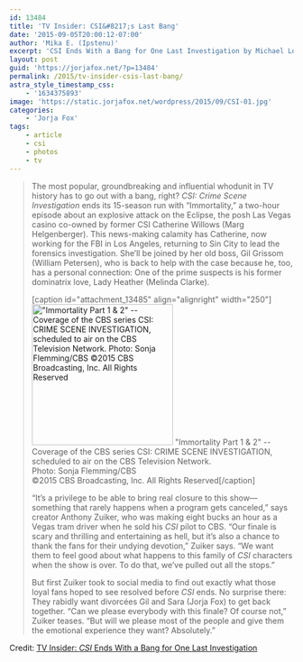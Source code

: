 ```yaml
---
id: 13484
title: 'TV Insider: CSI&#8217;s Last Bang'
date: '2015-09-05T20:00:12-07:00'
author: 'Mika E. (Ipstenu)'
excerpt: 'CSI Ends With a Bang for One Last Investigation by Michael Logan'
layout: post
guid: 'https://jorjafox.net/?p=13484'
permalink: /2015/tv-insider-csis-last-bang/
astra_style_timestamp_css:
    - '1634375893'
image: 'https://static.jorjafox.net/wordpress/2015/09/CSI-01.jpg'
categories:
    - 'Jorja Fox'
tags:
    - article
    - csi
    - photos
    - tv
---
```


<blockquote>The most popular, groundbreaking and influential whodunit in TV history has to go out with a bang, right? <em>CSI: Crime Scene Investigation</em> ends its 15-season run with “Immortality,” a two-hour episode about an explosive attack on the Eclipse, the posh Las Vegas casino co-owned by former CSI Catherine Willows (Marg Helgenberger). This news-making calamity has Catherine, now working for the FBI in Los Angeles, returning to Sin City to lead the forensics investigation. She’ll be joined by her old boss, Gil Grissom (William Petersen), who is back to help with the case because he, too, has a personal connection: One of the prime suspects is his former dominatrix love, Lady Heather (Melinda Clarke).

[caption id="attachment_13485" align="alignright" width="250"]<a href="https://jorjafox.net/gallery/media/online/2015/20150828-tvinsider.jpg"><img src="//jfo-static.net/wordpress/2015/09/CSI-01-250x250.jpg" alt="&quot;Immortality Part 1 &amp; 2&quot; -- Coverage of the CBS series CSI: CRIME SCENE INVESTIGATION, scheduled to air on the CBS Television Network.  Photo: Sonja Flemming/CBS ©2015 CBS Broadcasting, Inc. All Rights Reserved" width="250" height="250" class="size-thumbnail wp-image-13485" /></a> "Immortality Part 1 & 2" -- Coverage of the CBS series CSI: CRIME SCENE INVESTIGATION, scheduled to air on the CBS Television Network.<br />Photo: Sonja Flemming/CBS<br />©2015 CBS Broadcasting, Inc. All Rights Reserved[/caption]

“It’s a privilege to be able to bring real closure to this show—something that rarely happens when a program gets canceled,” says creator Anthony Zuiker, who was making eight bucks an hour as a Vegas tram driver when he sold his <em>CSI</em> pilot to CBS. “Our finale is scary and thrilling and entertaining as hell, but it’s also a chance to thank the fans for their undying devotion,” Zuiker says. “We want them to feel good about what happens to this family of <em>CSI</em> characters when the show is over. To do that, we’ve pulled out all the stops.”

But first Zuiker took to social media to find out exactly what those loyal fans hoped to see resolved before <em>CSI</em> ends. No surprise there: They rabidly want divorcées Gil and Sara (Jorja Fox) to get back together. “Can we please everybody with this finale? Of course not,” Zuiker teases. “But will we please most of the people and give them the emotional experience they want? Absolutely.”</blockquote>

Credit: <a href="http://www.tvinsider.com/article/36103/csi-ends-with-a-bang-for-one-last-investigation/">TV Insider: <em>CSI</em> Ends With a Bang for One Last Investigation</a>
